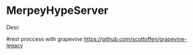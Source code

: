 # MerpeyHypeServer
Desc

#rest proccess with grapevine https://github.com/scottoffen/grapevine-legacy
